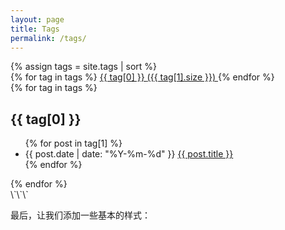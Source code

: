 ```yaml
---
layout: page
title: Tags
permalink: /tags/
---
```


<div class="tags-page">
  {% assign tags = site.tags | sort %}
  
  <div class="tag-cloud">
    {% for tag in tags %}
      <a href="#{{ tag[0] | slugify }}" class="tag tag-{{ forloop.index | modulo: 8 }}">
        {{ tag[0] }} <span class="tag-count">({{ tag[1].size }})</span>
      </a>
    {% endfor %}
  </div>
  
  <div class="tag-list">
    {% for tag in tags %}
    <div class="tag-section" id="{{ tag[0] | slugify }}">
      <h2>{{ tag[0] }}</h2>
      <ul class="post-list">
        {% for post in tag[1] %}
        <li class="post-item">
          <span class="post-date">{{ post.date | date: "%Y-%m-%d" }}</span>
          <a href="{{ post.url | relative_url }}" class="post-link">{{ post.title }}</a>
        </li>
        {% endfor %}
      </ul>
    </div>
    {% endfor %}
  </div>
</div>
\`\`\`

最后，让我们添加一些基本的样式：
